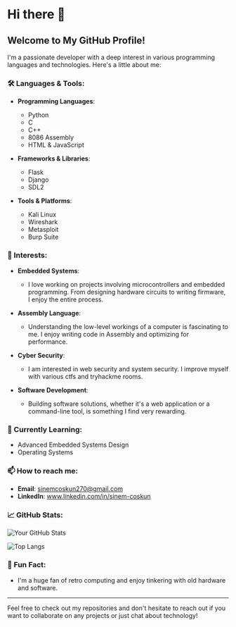 # Hi there 👋

## Welcome to My GitHub Profile!

I'm a passionate developer with a deep interest in various programming languages and technologies. Here's a little about me:

### 🛠 Languages & Tools:

- **Programming Languages**:
  - Python 
  - C
  - C++
  - 8086 Assembly
  - HTML & JavaScript

- **Frameworks & Libraries**:
  - Flask
  - Django
  - SDL2

- **Tools & Platforms**:
  - Kali Linux
  - Wireshark
  - Metasploit
  - Burp Suite

### 🔧 Interests:

- **Embedded Systems**: 
  - I love working on projects involving microcontrollers and embedded programming. From designing hardware circuits to writing firmware, I enjoy the entire process.
  
- **Assembly Language**:
  - Understanding the low-level workings of a computer is fascinating to me. I enjoy writing code in Assembly and optimizing for performance.

- **Cyber Security**:
  - I am interested in web security and system security. I improve myself with various ctfs and tryhackme rooms.

- **Software Development**:
  - Building software solutions, whether it's a web application or a command-line tool, is something I find very rewarding.

### 🌱 Currently Learning:

- Advanced Embedded Systems Design
- Operating Systems

### 📫 How to reach me:

- **Email**: sinemcoskun270@gmail.com
- **LinkedIn**: www.linkedin.com/in/sinem-coskun

### 📈 GitHub Stats:

![Your GitHub Stats](https://github-readme-stats.vercel.app/api?username=sinemcskun&show_icons=true&theme=radical)

![Top Langs](https://github-readme-stats.vercel.app/api/top-langs/?username=sinemcskun&layout=compact&theme=radical)

### 🤔 Fun Fact:

- I'm a huge fan of retro computing and enjoy tinkering with old hardware and software.

---

Feel free to check out my repositories and don't hesitate to reach out if you want to collaborate on any projects or just chat about technology!



